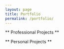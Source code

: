 ```yaml
---
layout: page
title: Portfolio
permalink: /portfolio/
---
```


** Professional Projects **

** Personal Projects **


